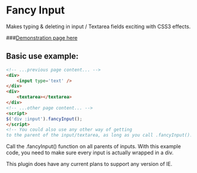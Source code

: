 Fancy Input
=============
Makes typing & deleting in input / Textarea fields exciting with CSS3 effects.

###[Demonstration page here](http://dropthebit.com/demos/fancy_input/fancyInput.html)

## Basic use example:
```html
<!-- ...previous page content... -->
<div>
	<input type='text' />
</div>
<div>
	<textarea></textarea>
</div>
<!-- ...other page content... -->
<script>
$('div :input').fancyInput();
</script>
<!-- You could also use any other way of getting
to the parent of the input/textarea, as long as you call .fancyInput(). -->
```
Call the .fancyInput() function on all parents of inputs.
With this example code, you need to make sure every input is actually wrapped in a div.

This plugin does have any current plans to support any version of IE.
